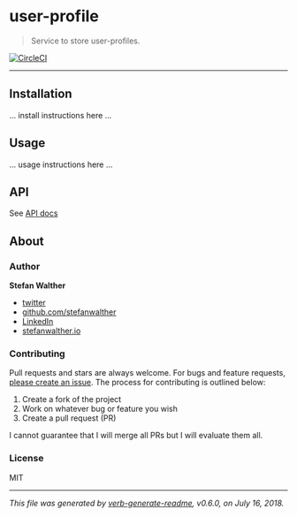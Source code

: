 # user-profile

> Service to store user-profiles.

[![CircleCI](https://img.shields.io/circleci/project/github/sammler/user-profile.svg)](https://circleci.com/gh/sammler/user-profile)

---

## Installation

... install instructions here ...

## Usage

... usage instructions here ...

## API

See [API docs](./docs/api-docs.md)

## About

### Author
**Stefan Walther**

* [twitter](http://twitter.com/waltherstefan)  
* [github.com/stefanwalther](http://github.com/stefanwalther) 
* [LinkedIn](https://www.linkedin.com/in/stefanwalther/) 
* [stefanwalther.io](https://stefanwalther.io)

### Contributing
Pull requests and stars are always welcome. For bugs and feature requests, [please create an issue](https://github.com/sammler/user-profile/issues). The process for contributing is outlined below:

1. Create a fork of the project
2. Work on whatever bug or feature you wish
3. Create a pull request (PR)

I cannot guarantee that I will merge all PRs but I will evaluate them all.

### License
MIT

***

_This file was generated by [verb-generate-readme](https://github.com/verbose/verb-generate-readme), v0.6.0, on July 16, 2018._

